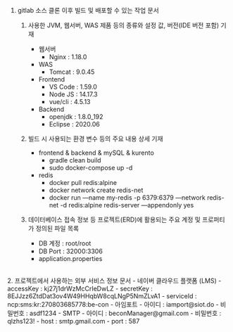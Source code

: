 1. gitlab 소스 클론 이후 빌드 및 배포할 수 있는 작업 문서
    1) 사용한 JVM, 웹서버, WAS 제품 등의 종류와 설정 값, 버전(IDE 버전 포함) 기재
        - 웹서버
            - Nginx : 1.18.0
        - WAS
            - Tomcat : 9.0.45
        - Frontend
            - VS Code : 1.59.0
            - Node JS : 14.17.3
            - vue/cli : 4.5.13
        - Backend
            - openjdk : 1.8.0_192
            - Eclipse : 2020.06

    2) 빌드 시 사용되는 환경 변수 등의 주요 내용 상세 기재
        - frontend & backend & mySQL & kurento
            - gradle clean build
            - sudo docker-compose up -d
        - redis
            - docker pull redis:alpine
            - docker network create redis-net
            - docker run —name my-redis -p 6379:6379 —network redis-net -d redis:alpine redis-server —appendonly yes
            
    3) 데이터베이스 접속 정보 등 프로젝트(ERD)에 활용되는 주요 계정 및 프로퍼티가 정의된 파일 목록
        - DB 계정 : root/root
        - DB Port : 32000:3306
        - application.properties
<br>
2. 프로젝트에서 사용하는 외부 서비스 정보 문서
    - 네이버 클라우드 플랫폼 (LMS)
        - accessKey : kj27j1drWzMcCrIeDwLZ
        - secretKey : 8EJJzz6ZtdDat3ov4W49HHqbW8cqLNgP5NmZLvA1
        - serviceId : ncp:sms:kr:270803685778:be-con
    - 아임포트
        - 아이디 : iamport@siot.do
        - 비밀번호 : asdf1234
    - SMTP
        - 아이디 : beconManager@gmail.com
        - 비밀번호 : qlzhs123!
        - host : smtp.gmail.com
        - port : 587
